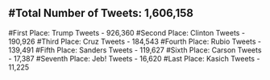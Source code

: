 #Total Number of Tweets: 1,606,158 
---
#First Place: Trump Tweets - 926,360
#Second Place: Clinton Tweets - 190,926
#Third Place: Cruz Tweets - 184,543
#Fourth Place: Rubio Tweets - 139,491
#Fifth Place: Sanders Tweets - 119,627
#Sixth Place: Carson Tweets - 17,387
#Seventh Place: Jeb! Tweets - 16,620
#Last Place: Kasich Tweets - 11,225
